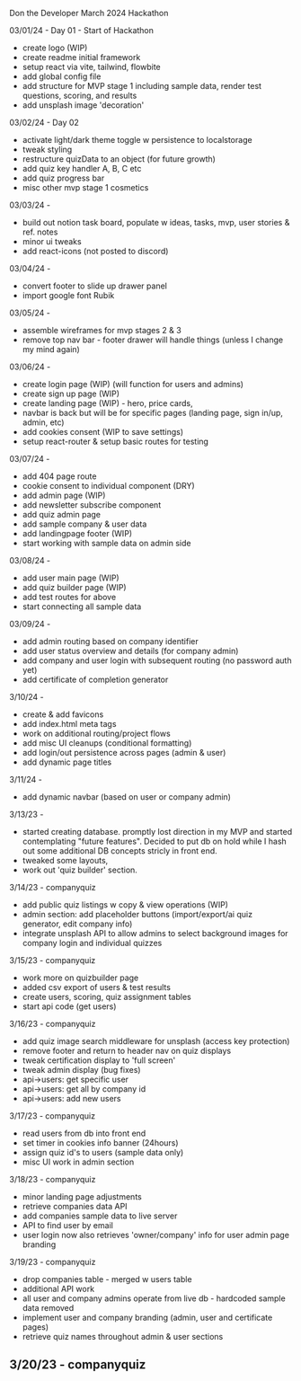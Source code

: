 Don the Developer March 2024 Hackathon

03/01/24 - Day 01 - Start of Hackathon
- create logo (WIP)
- create readme initial framework
- setup react via vite, tailwind, flowbite
- add global config file
- add structure for MVP stage 1 including sample data, render test questions, scoring, and results
- add unsplash image 'decoration'

03/02/24 - Day 02
- activate light/dark theme toggle w persistence to localstorage
- tweak styling
- restructure quizData to an object (for future growth)
- add quiz key handler A, B, C etc
- add quiz progress bar
- misc other mvp stage 1 cosmetics

03/03/24 - 
- build out notion task board, populate w ideas, tasks, mvp, user stories & ref. notes
- minor ui tweaks
- add react-icons
(not posted to discord)

03/04/24 -
- convert footer to slide up drawer panel
- import google font Rubik

03/05/24 - 
- assemble wireframes for mvp stages 2 & 3
- remove top nav bar - footer drawer will handle things (unless I change my mind again)

03/06/24 -
- create login page (WIP) (will function for users and admins)
- create sign up page (WIP)
- create landing page (WIP) - hero, price cards, 
- navbar is back but will be for specific pages (landing page, sign in/up, admin, etc)
- add cookies consent (WIP to save settings)
- setup react-router & setup basic routes for testing

03/07/24 - 
- add 404 page route
- cookie consent to individual component (DRY)
- add admin page (WIP)
- add newsletter subscribe component
- add quiz admin page
- add sample company & user data
- add landingpage footer (WIP)
- start working with sample data on admin side

03/08/24 -
- add user main page (WIP)
- add quiz builder page (WIP)
- add test routes for above
- start connecting all sample data

03/09/24 - 
- add admin routing based on company identifier
- add user status overview and details (for company admin)
- add company and user login with subsequent routing (no password auth yet)
- add certificate of completion generator

3/10/24 -
- create & add favicons
- add index.html meta tags
- work on additional routing/project flows
- add misc UI cleanups (conditional formatting)
- add login/out persistence across pages (admin & user)
- add dynamic page titles

3/11/24 - 
- add dynamic navbar (based on user or company admin)

3/13/23 -
- started creating database.  promptly lost direction in my MVP and started contemplating "future features". Decided to put db on hold while I hash out some additional DB concepts stricly in front end.
- tweaked some layouts, 
- work out 'quiz builder' section. 

3/14/23 - companyquiz
- add public quiz listings w copy & view operations (WIP)
- admin section: add placeholder buttons (import/export/ai quiz generator, edit company info)
- integrate unsplash API to allow admins to select background images for company login and individual quizzes

3/15/23 - companyquiz
- work more on quizbuilder page
- added csv export of users & test results
- create users, scoring, quiz assignment tables
- start api code (get users)

3/16/23 - companyquiz
- add quiz image search middleware for unsplash (access key protection)
- remove footer and return to header nav on quiz displays
- tweak certification display to 'full screen'
- tweak admin display (bug fixes)
- api->users: get specific user
- api->users: get all by company id
- api->users: add new users

3/17/23 - companyquiz
- read users from db into front end
- set timer in cookies info banner (24hours)
- assign quiz id's to users (sample data only)
- misc UI work in admin section

3/18/23 - companyquiz
- minor landing page adjustments
- retrieve companies data API
- add companies sample data to live server
- API to find user by email
- user login now also retrieves 'owner/company' info for user admin page branding

3/19/23 - companyquiz
- drop companies table - merged w users table
- additional API work
- all user and company admins operate from live db - hardcoded sample data removed
- implement user and company branding (admin, user and certificate pages)
- retrieve quiz names throughout admin & user sections

3/20/23 - companyquiz
- 